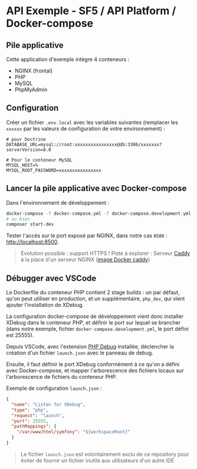 # API Exemple - SF5 / API Platform / Docker-compose

## Pile applicative

Cette application d'exemple intègre 4 conteneurs :

- NGINX (frontal)
- PHP
- MySQL
- PhpMyAdmin

## Configuration

Créer un fichier `.env.local` avec les variables suivantes (remplacer les `xxxxxx` par les valeurs de configuration de votre environnement) :

```env
# pour Doctrine
DATABASE_URL=mysql://root:xxxxxxxxxxxxxxxx@db:3306/xxxxxxx?serverVersion=8.0

# Pour le conteneur MySQL
MYSQL_HOST=%
MYSQL_ROOT_PASSWORD=xxxxxxxxxxxxxxxx
```

## Lancer la pile applicative avec Docker-compose

Dans l'environnement de développement :

```bash
docker-compose -f docker-compose.yml -f docker-compose.development.yml up -d
# ou bien
composer start-dev
```

Tester l'accès sur le port exposé par NGINX, dans notre cas `8500` : [http://localhost:8500](http://localhost:8500).

> Evolution possible : support HTTPS ! Piste à explorer : Serveur [Caddy](https://caddyserver.com/) à la place d'un serveur NGINX ([image Docker caddy](https://hub.docker.com/_/caddy))

## Débugger avec VSCode

Le Dockerfile du conteneur PHP contient 2 stage builds : un par défaut, qu'on peut utiliser en production, et un supplémentaire, `php_dev`, qui vient ajouter l'installation de XDebug.

La configuration docker-compose de développement vient donc installer XDebug dans le conteneur PHP, et définir le port sur lequel se brancher (dans notre exemple, fichier `docker-compose.development.yml`, le port défini est 25555).

Depuis VSCode, avec l'extension [PHP Debug](https://marketplace.visualstudio.com/items?itemName=felixfbecker.php-debug) installée, déclencher la création d'un fichier `launch.json` avec le panneau de debug.

Ensuite, il faut définir le port XDebug conformément à ce qu'on a défini avec Docker-compose, et mapper l'arborescence des fichiers locaux sur l'arborescence de fichiers du conteneur PHP.

Exemple de configuration `launch.json` :

```json
{
  "name": "Listen for XDebug",
  "type": "php",
  "request": "launch",
  "port": 25555,
  "pathMappings": {
    "/var/www/html/symfony": "${workspaceRoot}"
  }
}
```

> Le fichier `launch.json` est volontairement exclu de ce repository pour éviter de fournir un fichier inutile aux utilisateurs d'un autre IDE

